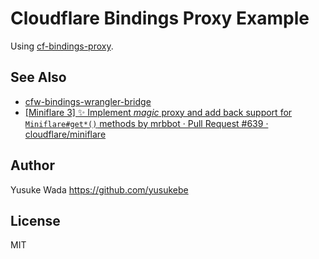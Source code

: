 # Cloudflare Bindings Proxy Example

Using [cf-bindings-proxy](https://github.com/james-elicx/cf-bindings-proxy).

## See Also

* [cfw-bindings-wrangler-bridge](https://github.com/leader22/cfw-bindings-wrangler-bridge)
* [[Miniflare 3] ✨ Implement *magic* proxy and add back support for `Miniflare#get*()` methods by mrbbot · Pull Request #639 · cloudflare/miniflare](https://github.com/cloudflare/miniflare/pull/639)

## Author

Yusuke Wada <https://github.com/yusukebe>

## License

MIT
